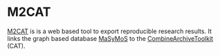 M2CAT
=====

[M2CAT](https://semsproject.github.io/M2CAT/) is is a web based tool to export reproducible research results.
It links the graph based database [MaSyMoS](https://semsproject.github.io/masymos-core/) to the [CombineArchiveToolkit](https://semsproject.github.io/CombineArchiveWeb/) (CAT).

